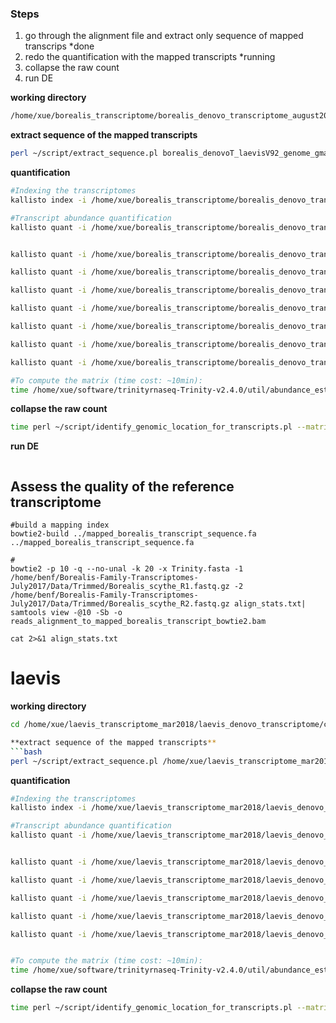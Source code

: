 ### Steps
1. go through the alignment file and extract only sequence of mapped transcrips *done
2. redo the quantification with the mapped transcripts *running
3. collapse the raw count
4. run DE

**working directory**
```bash
/home/xue/borealis_transcriptome/borealis_denovo_transcriptome_august2017/mapped_borealis_transcripts
```

**extract sequence of the mapped transcripts**
```bash
perl ~/script/extract_sequence.pl borealis_denovoT_laevisV92_genome_gmap.bed trinity_out_dir.Trinity.fasta 4 >mapped_borealis_transcript_sequence.fa
```

**quantification**
```bash
#Indexing the transcriptomes
kallisto index -i /home/xue/borealis_transcriptome/borealis_denovo_transcriptome_august2017/mapped_borealis_transcript_sequence.fa.kallisto_idx /home/xue/borealis_transcriptome/borealis_denovo_transcriptome_august2017/mapped_borealis_transcript_sequence.fa

#Transcript abundance quantification
kallisto quant -i /home/xue/borealis_transcriptome/borealis_denovo_transcriptome_august2017/mapped_borealis_transcripts/mapped_borealis_transcript_sequence.fa.kallisto_idx  -o female_rep1 <(gunzip -c /home/benf/Borealis-Family-Transcriptomes-July2017/Data/Trimmed/BJE3897_mom_liver_R1_scythe.fastq.gz) <(gunzip -c /home/benf/Borealis-Family-Transcriptomes-July2017/Data/Trimmed/BJE3897_mom_liver_R2_scythe.fastq.gz)


kallisto quant -i /home/xue/borealis_transcriptome/borealis_denovo_transcriptome_august2017/mapped_borealis_transcripts/mapped_borealis_transcript_sequence.fa.kallisto_idx  -o female_rep2 <(gunzip -c /home/benf/Borealis-Family-Transcriptomes-July2017/Data/Trimmed/BJE4009_girl_liver_R1_scythe.fastq.gz) <(gunzip -c /home/benf/Borealis-Family-Transcriptomes-July2017/Data/Trimmed/BJE4009_girl_liver_R2_scythe.fastq.gz)

kallisto quant -i /home/xue/borealis_transcriptome/borealis_denovo_transcriptome_august2017/mapped_borealis_transcripts/mapped_borealis_transcript_sequence.fa.kallisto_idx  -o female_rep3 <(gunzip -c /home/benf/Borealis-Family-Transcriptomes-July2017/Data/Trimmed/BJE4072_girl_liver_R1_scythe.fastq.gz) <(gunzip -c /home/benf/Borealis-Family-Transcriptomes-July2017/Data/Trimmed/BJE4072_girl_liver_R2_scythe.fastq.gz)

kallisto quant -i /home/xue/borealis_transcriptome/borealis_denovo_transcriptome_august2017/mapped_borealis_transcripts/mapped_borealis_transcript_sequence.fa.kallisto_idx  -o female_rep4 <(gunzip -c /home/benf/Borealis-Family-Transcriptomes-July2017/Data/Trimmed/BJE4082_girl_liver_R1_scythe.fastq.gz) <(gunzip -c /home/benf/Borealis-Family-Transcriptomes-July2017/Data/Trimmed/BJE4082_girl_liver_R2_scythe.fastq.gz)

kallisto quant -i /home/xue/borealis_transcriptome/borealis_denovo_transcriptome_august2017/mapped_borealis_transcripts/mapped_borealis_transcript_sequence.fa.kallisto_idx  -o male_rep1 <(gunzip -c /home/benf/Borealis-Family-Transcriptomes-July2017/Data/Trimmed/BJE3896_dad_liver_R1_scythe.fastq.gz) <(gunzip -c /home/benf/Borealis-Family-Transcriptomes-July2017/Data/Trimmed/BJE3896_dad_liver_R2_scythe.fastq.gz)

kallisto quant -i /home/xue/borealis_transcriptome/borealis_denovo_transcriptome_august2017/mapped_borealis_transcripts/mapped_borealis_transcript_sequence.fa.kallisto_idx  -o male_rep2 <(gunzip -c /home/benf/Borealis-Family-Transcriptomes-July2017/Data/Trimmed/BJE3929_boy_liver_R1_scythe.fastq.gz) <(gunzip -c /home/benf/Borealis-Family-Transcriptomes-July2017/Data/Trimmed/BJE3929_boy_liver_R2_scythe.fastq.gz)

kallisto quant -i /home/xue/borealis_transcriptome/borealis_denovo_transcriptome_august2017/mapped_borealis_transcripts/mapped_borealis_transcript_sequence.fa.kallisto_idx  -o male_rep3 <(gunzip -c /home/benf/Borealis-Family-Transcriptomes-July2017/Data/Trimmed/BJE4017_boy_liver_R1_scythe.fastq.gz) <(gunzip -c /home/benf/Borealis-Family-Transcriptomes-July2017/Data/Trimmed/BJE4017_boy_liver_R2_scythe.fastq.gz)

kallisto quant -i /home/xue/borealis_transcriptome/borealis_denovo_transcriptome_august2017/mapped_borealis_transcripts/mapped_borealis_transcript_sequence.fa.kallisto_idx  -o male_rep4 <(gunzip -c /home/benf/Borealis-Family-Transcriptomes-July2017/Data/Trimmed/BJE4039_boy_liver_R1_scythe.fastq.gz) <(gunzip -c /home/benf/Borealis-Family-Transcriptomes-July2017/Data/Trimmed/BJE4039_boy_liver_R2_scythe.fastq.gz)

#To compute the matrix (time cost: ~10min):
time /home/xue/software/trinityrnaseq-Trinity-v2.4.0/util/abundance_estimates_to_matrix.pl --est_method kallisto --out_prefix borealis_liver  --name_sample_by_basedir female_rep1/abundance.tsv female_rep2/abundance.tsv female_rep3/abundance.tsv female_rep4/abundance.tsv male_rep1/abundance.tsv male_rep2/abundance.tsv male_rep3/abundance.tsv male_rep4/abundance.tsv

```

**collapse the raw count**
```bash
time perl ~/script/identify_genomic_location_for_transcripts.pl --matrix /home/xue/borealis_transcriptome/borealis_denovo_transcriptome_august2017/mapped_borealis_transcripts/borealis_liver.counts.matrix > borealis_expression_matrix_per_gene.tsv
```

**run DE**
```bash

```


## Assess the quality of the reference transcriptome
```
#build a mapping index
bowtie2-build ../mapped_borealis_transcript_sequence.fa ../mapped_borealis_transcript_sequence.fa 

#
bowtie2 -p 10 -q --no-unal -k 20 -x Trinity.fasta -1 /home/benf/Borealis-Family-Transcriptomes-July2017/Data/Trimmed/Borealis_scythe_R1.fastq.gz -2 /home/benf/Borealis-Family-Transcriptomes-July2017/Data/Trimmed/Borealis_scythe_R2.fastq.gz align_stats.txt| samtools view -@10 -Sb -o reads_alignment_to_mapped_borealis_transcript_bowtie2.bam 
     
cat 2>&1 align_stats.txt

```

# laevis
**working directory**
```bash
cd /home/xue/laevis_transcriptome_mar2018/laevis_denovo_transcriptome/collapsed_laevis_transriptome_DE/countQuantification_mappedTransOnly````

**extract sequence of the mapped transcripts**
```bash
perl ~/script/extract_sequence.pl /home/xue/laevis_transcriptome_mar2018/laevis_denovo_transcriptome/laevis_denovo_TG_mapping_gmap/laevis_denovoT_laevisV92_genome_gmap_bedfile_filtered.bed /home/xue/laevis_transcriptome_mar2018/laevis_denovo_transcriptome/laevis_denovo_transcriptome_trinityout.Trinity.fasta 4 > laevis_denovo_transcriptome_mapped_sequence.fa
```

**quantification**
```bash
#Indexing the transcriptomes
kallisto index -i /home/xue/laevis_transcriptome_mar2018/laevis_denovo_transcriptome/collapse_laevis_transcriptome_withMappedTransOnly/laevis_denovo_transcriptome_mapped_sequence.fa.kallisto_idx /home/xue/laevis_transcriptome_mar2018/laevis_denovo_transcriptome/collapse_laevis_transcriptome_withMappedTransOnly/laevis_denovo_transcriptome_mapped_sequence.fa

#Transcript abundance quantification
kallisto quant -i /home/xue/laevis_transcriptome_mar2018/laevis_denovo_transcriptome/collapse_laevis_transcriptome_withMappedTransOnly/laevis_denovo_transcriptome_mapped_sequence.fa.kallisto_idx  -o female_rep1 <(gunzip -c /home/benf/Borealis-Family-Transcriptomes-July2017/Data/Laevis-Trimmed/BJE4524_girl_liver_R1_scythe.fastq.gz) <(gunzip -c /home/benf/Borealis-Family-Transcriptomes-July2017/Data/Laevis-Trimmed/BJE4524_girl_liver_R2_scythe.fastq.gz)


kallisto quant -i /home/xue/laevis_transcriptome_mar2018/laevis_denovo_transcriptome/collapse_laevis_transcriptome_withMappedTransOnly/laevis_denovo_transcriptome_mapped_sequence.fa.kallisto_idx  -o female_rep2 <(gunzip -c /home/benf/Borealis-Family-Transcriptomes-July2017/Data/Laevis-Trimmed/BJE4525_girl_liver_R1_scythe.fastq.gz) <(gunzip -c /home/benf/Borealis-Family-Transcriptomes-July2017/Data/Laevis-Trimmed/BJE4525_girl_liver_R2_scythe.fastq.gz)

kallisto quant -i /home/xue/laevis_transcriptome_mar2018/laevis_denovo_transcriptome/collapse_laevis_transcriptome_withMappedTransOnly/laevis_denovo_transcriptome_mapped_sequence.fa.kallisto_idx  -o female_rep3 <(gunzip -c /home/benf/Borealis-Family-Transcriptomes-July2017/Data/Laevis-Trimmed/BJE4526_girl_liver_R1_scythe.fastq.gz) <(gunzip -c /home/benf/Borealis-Family-Transcriptomes-July2017/Data/Laevis-Trimmed/BJE4526_girl_liver_R2_scythe.fastq.gz)

kallisto quant -i /home/xue/laevis_transcriptome_mar2018/laevis_denovo_transcriptome/collapse_laevis_transcriptome_withMappedTransOnly/laevis_denovo_transcriptome_mapped_sequence.fa.kallisto_idx  -o male_rep1 <(gunzip -c /home/benf/Borealis-Family-Transcriptomes-July2017/Data/Laevis-Trimmed/BJE4527_boy_liver_R1_scythe.fastq.gz) <(gunzip -c /home/benf/Borealis-Family-Transcriptomes-July2017/Data/Laevis-Trimmed/BJE4527_boy_liver_R2_scythe.fastq.gz)

kallisto quant -i /home/xue/laevis_transcriptome_mar2018/laevis_denovo_transcriptome/collapse_laevis_transcriptome_withMappedTransOnly/laevis_denovo_transcriptome_mapped_sequence.fa.kallisto_idx  -o male_rep2 <(gunzip -c /home/benf/Borealis-Family-Transcriptomes-July2017/Data/Laevis-Trimmed/BJE4528_boy_liver_R1_scythe.fastq.gz) <(gunzip -c /home/benf/Borealis-Family-Transcriptomes-July2017/Data/Laevis-Trimmed/BJE4528_boy_liver_R2_scythe.fastq.gz)

kallisto quant -i /home/xue/laevis_transcriptome_mar2018/laevis_denovo_transcriptome/collapse_laevis_transcriptome_withMappedTransOnly/laevis_denovo_transcriptome_mapped_sequence.fa.kallisto_idx  -o male_rep3 <(gunzip -c /home/benf/Borealis-Family-Transcriptomes-July2017/Data/Laevis-Trimmed/BJE4529_boy_liver_R1_scythe.fastq.gz ) <(gunzip -c /home/benf/Borealis-Family-Transcriptomes-July2017/Data/Laevis-Trimmed/BJE4529_boy_liver_R2_scythe.fastq.gz )


#To compute the matrix (time cost: ~10min):
time /home/xue/software/trinityrnaseq-Trinity-v2.4.0/util/abundance_estimates_to_matrix.pl --est_method kallisto --out_prefix borealis_liver  --name_sample_by_basedir female_rep1/abundance.tsv female_rep2/abundance.tsv female_rep3/abundance.tsv female_rep4/abundance.tsv male_rep1/abundance.tsv male_rep2/abundance.tsv male_rep3/abundance.tsv male_rep4/abundance.tsv

```

**collapse the raw count**
```bash
time perl ~/script/identify_genomic_location_for_transcripts.pl --matrix /home/xue/borealis_transcriptome/borealis_denovo_transcriptome_august2017/mapped_borealis_transcripts/borealis_liver.counts.matrix > borealis_expression_matrix_per_gene.tsv
```



